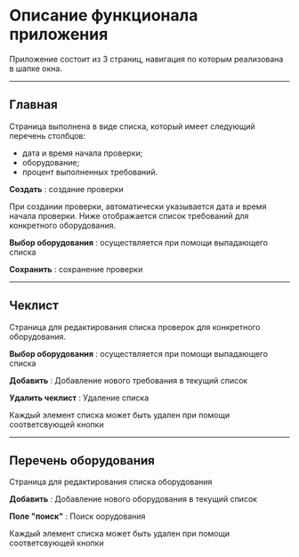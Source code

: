 # Описание функционала приложения

Приложение состоит из 3 страниц, навигация по которым реализована в шапке окна.

---

## Главная
Страница выполнена в виде списка, который имеет следующий перечень столбцов:
* дата и время начала проверки; 
* оборудование;
* процент выполненных требований.

__Создать__ : создание проверки

При создании проверки, автоматически указывается дата и время начала проверки. Ниже отображается список требований для конкретного оборудования.

__Выбор оборудования__ : осуществляется при помощи выпадающего списка

__Сохранить__ : сохранение проверки

---
## Чеклист
Страница для редактирования списка проверок для конкретного оборудования.

__Выбор оборудования__ : осуществляется при помощи выпадающего списка

__Добавить__ : Добавление нового требования в текущий список

__Удалить чеклист__ : Удаление списка

Каждый элемент списка может быть удален при помощи соответсвующей кнопки

---
## Перечень оборудования
Страница для редактирования списка оборудования

__Добавить__ : Добавление нового оборудования в текущий список

__Поле "поиск"__ : Поиск оорудования

Каждый элемент списка может быть удален при помощи соответсвующей кнопки

